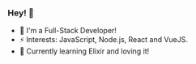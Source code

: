 

<!--
**brvnaleao/brvnaleao** is a ✨ _special_ ✨ repository because its `README.md` (this file) appears on your GitHub profile.

Here are some ideas to get you started:


![about-me](https://github.com/brvnaleao/brvnaleao/blob/master/2.png)

-->


### Hey! 👋
- 🔭 I'm a Full-Stack Developer!
- ⚡ Interests: JavaScript, Node.js, React and VueJS.
- 💜 Currently learning Elixir and loving it!

<!--
- 👯 Sou apaixonada por JavaScript!
- 💬 Ask me about ...
- 📫 How to reach me: ...
- 😄 Pronouns: ...
-...
-->
<br>

<!--
[![Top Langs](https://github-readme-stats.vercel.app/api/top-langs/?username=brvnaleao)](https://github.com/brvnaleao)
-->

